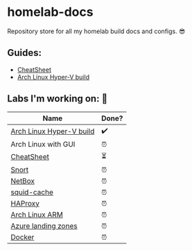 # homelab-docs

Repository store for all my homelab build docs and configs. 😎

## Guides:

* [CheatSheet](.guides/CheatSheet.md)
* [Arch Linux Hyper-V build](.guides/Arch-Linux-VM/Building-Arch-Linux-on-Hyper-V.md)

## Labs I'm working on: 💪

| Name | Done? |
| --- | --- |
| [Arch Linux Hyper-V build](.guides/Arch-Linux-VM/Building-Arch-Linux-on-Hyper-V.md) | ✔️
| Arch Linux with GUI | ⏰
| [CheatSheet](guides/CheatSheet.md) | ⏳
| [Snort](https://www.snort.org/)| ⏰
| [NetBox](https://netbox.readthedocs.io/en/stable/) | ⏰
| [squid-cache](http://www.squid-cache.org/) | ⏰
| [HAProxy](http://www.haproxy.org/) | ⏰
| [Arch Linux ARM](https://archlinuxarm.org/) |⏰
| [Azure landing zones](https://docs.microsoft.com/en-us/azure/cloud-adoption-framework/ready/landing-zone/) | ⏰
| [Docker](https://docs.docker.com/) | ⏰